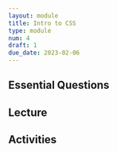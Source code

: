 ```yaml
---
layout: module
title: Intro to CSS
type: module
num: 4
draft: 1
due_date: 2023-02-06
---
```



## Essential Questions

## Lecture

## Activities